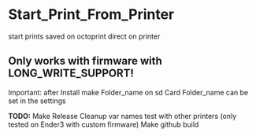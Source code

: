 # Start_Print_From_Printer

 start prints saved on octoprint direct on printer 

## Only works with firmware with LONG_WRITE_SUPPORT!

Important: after Install  make Folder_name on sd Card
Folder_name can be set in the settings


**TODO:** 
Make Release
Cleanup var names
test with other printers (only tested on Ender3 with custom firmware)
Make github build
